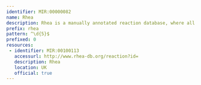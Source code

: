 ```yaml
---
identifier: MIR:00000082
name: Rhea
description: Rhea is a manually annotated reaction database, where all reaction participants (reactants and products) are linked to the ChEBI database (Chemical Entities of Biological Interest), providing detailed information about structure, formulae and charge. It is populated with the reactions found in the EC list, IntEnz and ENZYME databases), as well as other biochemical reactions, including those that are often termed "spontaneous".
prefix: rhea
pattern: ^\d{5}$
prefixed: 0
resources:
 - identifier: MIR:00100113
   accessurl: http://www.rhea-db.org/reaction?id=
   description: Rhea
   location: UK
   official: true
---
```

